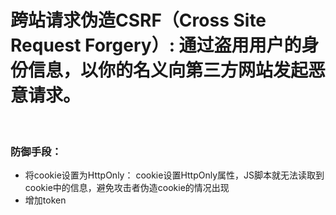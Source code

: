 # 跨站请求伪造CSRF（Cross Site Request Forgery）: 通过盗用用户的身份信息，以你的名义向第三方网站发起恶意请求。
<br />

### 防御手段：
 - 将cookie设置为HttpOnly： cookie设置HttpOnly属性，JS脚本就无法读取到cookie中的信息，避免攻击者伪造cookie的情况出现
 - 增加token